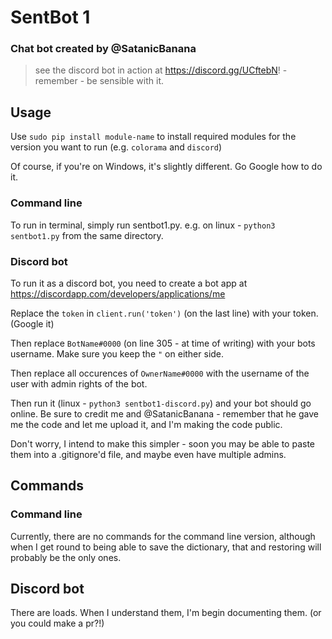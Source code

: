 # SentBot 1
### Chat bot created by @SatanicBanana

 > see the discord bot in action at https://discord.gg/UCftebN! - remember - be sensible with it.

## Usage

Use `sudo pip install module-name` to install required modules for the version you want to run (e.g. `colorama` and `discord`)

Of course, if you're on Windows, it's slightly different. Go Google how to do it.

### Command line

To run in terminal, simply run sentbot1.py.
e.g. on linux - `python3 sentbot1.py` from the same directory.

### Discord bot

To run it as a discord bot, you need to create a bot app at https://discordapp.com/developers/applications/me

Replace the `token` in `client.run('token')` (on the last line) with your token. (Google it)

Then replace `BotName#0000` (on line 305 - at time of writing) with your bots username. Make sure you keep the `"` on either side.

Then replace all occurences of `OwnerName#0000` with the username of the user with admin rights of the bot.

Then run it (linux - `python3 sentbot1-discord.py`) and your bot should go online. Be sure to credit me and @SatanicBanana - remember that he gave me the code and let me upload it, and I'm making the code public.

Don't worry, I intend to make this simpler - soon you may be able to paste them into a .gitignore'd file, and maybe even have multiple admins.

## Commands

### Command line

Currently, there are no commands for the command line version, although when I get round to being able to save the dictionary, that and restoring will probably be the only ones.

## Discord bot

There are loads. When I understand them, I'm begin documenting them. (or you could make a pr?!)
